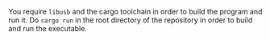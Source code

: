 You require `libusb` and the cargo toolchain in order to build the program and run it.
Do `cargo run` in the root directory of the repository in order to build and run the executable.